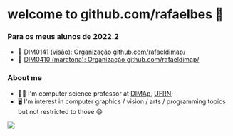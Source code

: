# welcome to github.com/rafaelbes 👋

### Para os meus alunos de 2022.2

- 📗 [DIM0141 (visão): Organização github.com/rafaeldimap/](https://github.com/rafaeldimap/DIM0141/)
- 📘 [DIM0410 (maratona): Organização github.com/rafaeldimap/](https://github.com/rafaeldimap/DIM0410/)

### About me

- 👨‍🏫 I'm computer science professor at [DIMAp](https://dimap.ufrn.br/), [UFRN](https//www.ufrn.br/);
- 🖥️ I'm interest in computer graphics / vision / arts / programming topics but not restricted to those 😄

![](https://github-readme-stats.vercel.app/api/top-langs/?username=rafaelbes)
